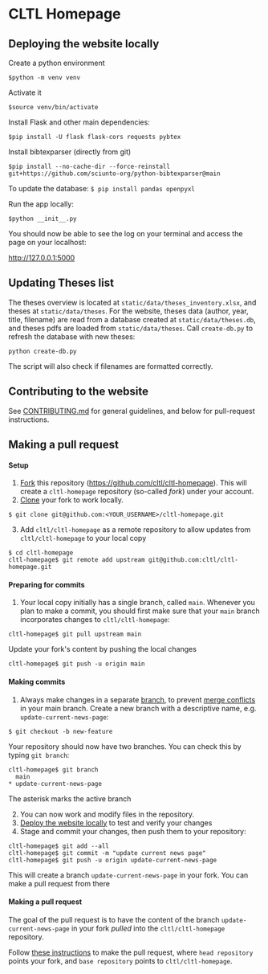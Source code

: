 # CLTL Homepage

## Deploying the website locally

Create a python environment

`$python -m venv venv`

Activate it

`$source venv/bin/activate`

Install Flask and other main dependencies:

`$pip install -U flask flask-cors requests pybtex `

Install bibtexparser (directly from git)

`$pip install --no-cache-dir --force-reinstall git+https://github.com/sciunto-org/python-bibtexparser@main`

To update the database:
`$ pip install pandas openpyxl`

Run the app locally:

`$python __init__.py`

You should now be able to see the log on your terminal and access the page on your localhost:

http://127.0.0.1:5000

## Updating Theses list
The theses overview is located at `static/data/theses_inventory.xlsx`, and theses at `static/data/theses`.
For the website, theses data (author, year, title, filename) are read from a database created at `static/data/theses.db`, and theses pdfs are loaded from `static/data/theses`. 
Call `create-db.py` to refresh the database with new theses:
```
python create-db.py
```
The script will also check if filenames are formatted correctly.

## Contributing to the website
See [CONTRIBUTING.md](CONTRIBUTING.md) for general guidelines, and below for pull-request instructions.

## Making a pull request
#### Setup 
1. [Fork](https://docs.github.com/en/pull-requests/collaborating-with-pull-requests/working-with-forks/fork-a-repo) this repository (https://github.com/cltl/cltl-homepage). This will create a `cltl-homepage` repository (so-called *fork*) under your account.
2. [Clone](https://docs.github.com/en/repositories/creating-and-managing-repositories/cloning-a-repository) your fork to work locally.
```
$ git clone git@github.com:<YOUR_USERNAME>/cltl-homepage.git
```
3. Add `cltl/cltl-homepage` as a remote repository to allow updates from `cltl/cltl-homepage` to your local copy
```
$ cd cltl-homepage
cltl-homepage$ git remote add upstream git@github.com:cltl/cltl-homepage.git
```

#### Preparing for commits
1. Your local copy initially has a single branch, called `main`. Whenever you plan to make a commit, you should first make sure that your `main` branch incorporates changes to `cltl/cltl-homepage`:
```
cltl-homepage$ git pull upstream main
```
Update your fork's content by pushing the local changes
```
cltl-homepage$ git push -u origin main
```


#### Making commits 
1. Always make changes in a separate [branch](https://docs.github.com/en/pull-requests/collaborating-with-pull-requests/proposing-changes-to-your-work-with-pull-requests/about-branches), to prevent [merge conflicts](https://docs.github.com/en/pull-requests/collaborating-with-pull-requests/addressing-merge-conflicts) in your main branch. Create a new branch with a descriptive name, e.g. `update-current-news-page`:
```
$ git checkout -b new-feature
```
Your repository should now have two branches. You can check this by typing `git branch`:
```
cltl-homepage$ git branch
  main
* update-current-news-page
```
The asterisk marks the active branch

2. You can now work and modify files in the repository. 
3. [Deploy the website locally](#deploying-the-website-locally) to test and verify your changes 
4. Stage and commit your changes, then push them to your repository:
```
cltl-homepage$ git add --all
cltl-homepage$ git commit -m "update current news page"
cltl-homepage$ git push -u origin update-current-news-page 
```
This will create a branch `update-current-news-page` in your fork. You can make a pull request from there

#### Making a pull request
The goal of the pull request is to have the content of the branch `update-current-news-page` in your fork *pulled* into the `cltl/cltl-homepage` repository.

Follow [these instructions](https://docs.github.com/en/pull-requests/collaborating-with-pull-requests/proposing-changes-to-your-work-with-pull-requests/creating-a-pull-request-from-a-fork) to make the pull request, where `head repository` points your fork, and `base repository` points to `cltl/cltl-homepage`.

 


